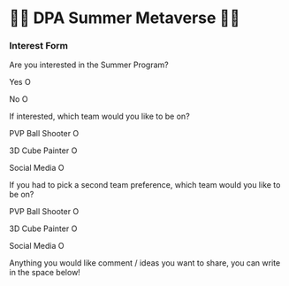 # 🤖🌠 DPA Summer Metaverse 📀💯



### Interest Form



Are you interested in the Summer Program? 

Yes O  

No O



If interested, which team would you like to be on?

PVP Ball Shooter O

3D Cube Painter O

Social Media O



If you had to pick a second team preference, which team would you like to be on?

PVP Ball Shooter O

3D Cube Painter O

Social Media O



Anything you would like comment / ideas you want to share, you can write in the space below!